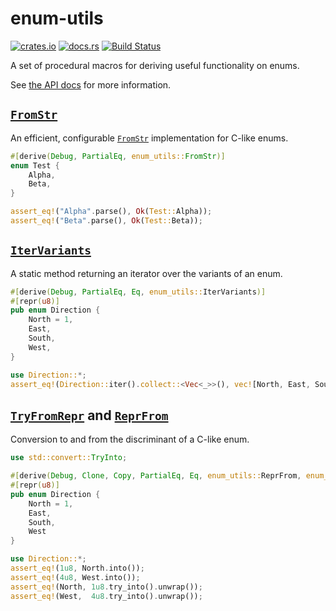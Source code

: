 # enum-utils

[![crates.io](https://img.shields.io/crates/v/enum-utils.svg)](https://crates.io/crates/enum-utils)
[![docs.rs](https://docs.rs/enum-utils/badge.svg)](https://docs.rs/enum-utils)
[![Build Status](https://dev.azure.com/ecstaticmorse/enum-utils/_apis/build/status/ecstatic-morse.enum-utils?branchName=master)](https://dev.azure.com/ecstaticmorse/enum-utils/_build/latest?definitionId=1&branchName=master)


A set of procedural macros for deriving useful functionality on enums.

See [the API docs] for more information.

[the API docs]: https://docs.rs/enum-utils

## [`FromStr`]

An efficient, configurable [`FromStr`][from-str-std] implementation for C-like enums.

[`FromStr`]: https://docs.rs/enum-utils/0.1.1/enum_utils/derive.FromStr.html
[from-str-std]: https://doc.rust-lang.org/std/str/trait.FromStr.html

```rust
#[derive(Debug, PartialEq, enum_utils::FromStr)]
enum Test {
    Alpha,
    Beta,
}

assert_eq!("Alpha".parse(), Ok(Test::Alpha));
assert_eq!("Beta".parse(), Ok(Test::Beta));
```

## [`IterVariants`]

A static method returning an iterator over the variants of an enum.

[`IterVariants`]: https://docs.rs/enum-utils/0.1.1/enum_utils/derive.IterVariants.html

```rust
#[derive(Debug, PartialEq, Eq, enum_utils::IterVariants)]
#[repr(u8)]
pub enum Direction {
    North = 1,
    East,
    South,
    West,
}

use Direction::*;
assert_eq!(Direction::iter().collect::<Vec<_>>(), vec![North, East, South, West]);
```

## [`TryFromRepr`] and [`ReprFrom`]

Conversion to and from the discriminant of a C-like enum.

[`ReprFrom`]: https://docs.rs/enum-utils/0.1.1/enum_utils/derive.ReprFrom.html
[`TryFromRepr`]: https://docs.rs/enum-utils/0.1.1/enum_utils/derive.TryFromRepr.html

```rust
use std::convert::TryInto;

#[derive(Debug, Clone, Copy, PartialEq, Eq, enum_utils::ReprFrom, enum_utils::TryFromRepr)]
#[repr(u8)]
pub enum Direction {
    North = 1,
    East,
    South,
    West
}

use Direction::*;
assert_eq!(1u8, North.into());
assert_eq!(4u8, West.into());
assert_eq!(North, 1u8.try_into().unwrap());
assert_eq!(West,  4u8.try_into().unwrap());
```
